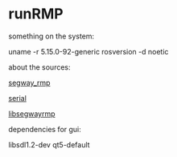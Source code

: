 # runRMP

something on the system:

uname -r
5.15.0-92-generic
rosversion -d
noetic

about the sources:

[segway_rmp](https://github.com/segwayrmp/segway_rmp.git)

[serial](https://github.com/wjwwood/serial.git)

[libsegwayrmp](https://github.com/segwayrmp/libsegwayrmp.git)

dependencies for gui:

libsdl1.2-dev
qt5-default

